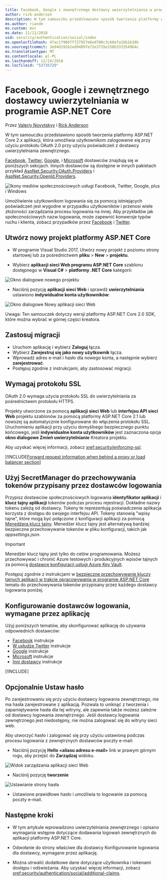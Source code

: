 ```yaml
---
title: Facebook, Google i zewnętrznego dostawcy uwierzytelniania w programie ASP.NET Core
author: rick-anderson
description: W tym samouczku przedstawiono sposób tworzenia platformy ASP.NET Core 2.x aplikacji przy użyciu protokołu OAuth 2.0 przy użyciu dostawcy uwierzytelniania zewnętrznego.
ms.author: riande
ms.custom: mvc
ms.date: 11/11/2018
uid: security/authentication/social/index
ms.openlocfilehash: 47ac1f966ff727957e6ed700c3c68efa16b1b38b
ms.sourcegitcommit: 3e94d192b2ed9409fe72e3735e158b333354964c
ms.translationtype: MT
ms.contentlocale: pl-PL
ms.lasthandoff: 12/24/2018
ms.locfileid: "53735729"
---
```

# <a name="facebook-google-and-external-provider-authentication-in-aspnet-core"></a>Facebook, Google i zewnętrznego dostawcy uwierzytelniania w programie ASP.NET Core

Przez [Valeriy Novytskyy](https://github.com/01binary) i [Rick Anderson](https://twitter.com/RickAndMSFT)

W tym samouczku przedstawiono sposób tworzenia platformy ASP.NET Core 2.x aplikacji, która umożliwia użytkownikom zalogowanie się przy użyciu protokołu OAuth 2.0 przy użyciu poświadczeń z dostawcy uwierzytelniania zewnętrznego.

[Facebook](xref:security/authentication/facebook-logins), [Twitter](xref:security/authentication/twitter-logins), [Google](xref:security/authentication/google-logins), i [Microsoft](xref:security/authentication/microsoft-logins) dostawców znajdują się w poniższych sekcjach. Innych dostawców są dostępne w innych pakietach przykład [AspNet.Security.OAuth.Providers](https://github.com/aspnet-contrib/AspNet.Security.OAuth.Providers) i [AspNet.Security.OpenId.Providers](https://github.com/aspnet-contrib/AspNet.Security.OpenId.Providers).

![Ikony mediów społecznościowych usługi Facebook, Twitter, Google, plus i Windows](index/_static/social.png)

Umożliwienie użytkownikom logowania się za pomocą istniejących poświadczeń jest wygodne w przypadku użytkowników i przenosi wiele złożoności zarządzania procesu logowania na innej. Aby przykładów jak społecznościowych nazw logowania, może zapewnić konwersje typów ruchu i klienta, zobacz przypadków przez [Facebook](https://www.facebook.com/unsupportedbrowser) i [Twitter](https://dev.twitter.com/resources/case-studies).

## <a name="create-a-new-aspnet-core-project"></a>Utwórz nowy projekt platformy ASP.NET Core

* W programie Visual Studio 2017, Utwórz nowy projekt z poziomu strony startowej lub za pośrednictwem **pliku** > **New** > **projektu**.

* Wybierz **aplikacji sieci Web programu ASP.NET Core** szablonu dostępnego w **Visual C#**   >  **platformy .NET Core** kategorii:

![Okno dialogowe nowego projektu](index/_static/new-project.png)

* Naciśnij pozycję **aplikacji sieci Web** i sprawdź **uwierzytelniania** ustawiono **indywidualne konta użytkowników**:

![Okno dialogowe Nowy aplikacji sieci Web](index/_static/select-project.png)

Uwaga: Ten samouczek dotyczy wersji platformy ASP.NET Core 2.0 SDK, które można wybrać w górnej części kreatora.

## <a name="apply-migrations"></a>Zastosuj migracji

* Uruchom aplikację i wybierz **Zaloguj** łącza.
* Wybierz **Zarejestruj się jako nowy użytkownik** łącza.
* Wprowadź adres e-mail i hasło dla nowego konta, a następnie wybierz **zarejestrować**.
* Postępuj zgodnie z instrukcjami, aby zastosować migracji.

## <a name="require-ssl"></a>Wymagaj protokołu SSL

OAuth 2.0 wymaga użycia protokołu SSL do uwierzytelniania za pośrednictwem protokołu HTTPS.

Projekty utworzone za pomocą **aplikacji sieci Web** lub **interfejsu API sieci Web** projektu szablonów za pomocą platformy ASP.NET Core 2.1 lub nowszej są automatycznie konfigurowane do włączenia protokołu SSL. Uruchomieniu aplikacji przy użyciu domyślnego bezpiecznego punktu końcowego, jeśli **indywidualne konta użytkowników** jest zaznaczona opcja **okno dialogowe Zmień uwierzytelnianie** Kreatora projektu.

Aby uzyskać więcej informacji, zobacz <xref:security/enforcing-ssl>.

[!INCLUDE[Forward request information when behind a proxy or load balancer section](includes/forwarded-headers-middleware.md)]

## <a name="use-secretmanager-to-store-tokens-assigned-by-login-providers"></a>Użyj SecretManager do przechowywania tokenów przypisany przez dostawców logowania

Przypisz dostawców społecznościowych logowania **identyfikator aplikacji** i **klucz tajny aplikacji** tokenów podczas procesu rejestracji. Dokładne nazwy tokenu zależą od dostawcy. Tokeny te reprezentują poświadczenia aplikacja korzysta z dostępu do swojego interfejsu API. Tokeny stanowią "wpisy tajne", które mogą być połączone z konfiguracji aplikacji za pomocą [Menedżera klucz tajny](xref:security/app-secrets#secret-manager). Menedżer klucz tajny jest alternatywą bardziej bezpieczne przechowywanie tokenów w pliku konfiguracji, takich jak *appsettings.json*.

> [!IMPORTANT]
> Menedżer klucz tajny jest tylko do celów programowania. Możesz przechowywać i chronić Azure testowych i produkcyjnych wpisów tajnych za pomocą [dostawcę konfiguracji usługi Azure Key Vault](xref:security/key-vault-configuration).

Postępuj zgodnie z instrukcjami w [bezpieczne przechowywanie kluczy tajnych aplikacji w trakcie opracowywania w programie ASP.NET Core](xref:security/app-secrets) tematu do przechowywania tokenów przypisany przez każdego dostawcy logowania poniżej.

## <a name="setup-login-providers-required-by-your-application"></a>Konfigurowanie dostawców logowania, wymagane przez aplikację

Użyj poniższych tematów, aby skonfigurować aplikację do używania odpowiednich dostawców:

* [Facebook](xref:security/authentication/facebook-logins) instrukcje
* [W usłudze Twitter](xref:security/authentication/twitter-logins) instrukcje
* [Google](xref:security/authentication/google-logins) instrukcje
* [Microsoft](xref:security/authentication/microsoft-logins) instrukcje
* [Inni dostawcy](xref:security/authentication/otherlogins) instrukcje

[!INCLUDE[](includes/chain-auth-providers.md)]

## <a name="optionally-set-password"></a>Opcjonalnie Ustaw hasło

Po zarejestrowaniu się przy użyciu dostawcy logowania zewnętrznego, nie ma hasła zarejestrowane z aplikacją. Pozwala to uniknąć z tworzenia i zapamiętywanie hasła dla tej witryny, ale zapewnia także możesz zależne od dostawcy logowania zewnętrznego. Jeśli dostawcy logowania zewnętrznego jest niedostępny, nie można zalogować się do witryny sieci web.

Aby utworzyć hasło i zalogować się przy użyciu ustawioną podczas procesu logowania z zewnętrznych dostawców poczty e-mail:

* Naciśnij pozycję **Hello &lt;aliasu adresu e-mail&gt;**  link w prawym górnym rogu, aby przejść do **Zarządzaj** widoku.

![Widok zarządzania aplikacji sieci Web](index/_static/pass1a.png)

* Naciśnij pozycję **tworzenie**

![Ustawianie strony hasła](index/_static/pass2a.png)

* Ustawione prawidłowe hasło i umożliwia to logowanie za pomocą poczty e-mail.

## <a name="next-steps"></a>Następne kroki

* W tym artykule wprowadzono uwierzytelniania zewnętrznego i opisano wymagania wstępne dotyczące dodawania logowań zewnętrznych do aplikacji platformy ASP.NET Core.

* Odwołanie do strony właściwe dla dostawcy Konfigurowanie logowania dla dostawcy, wymagane przez aplikację.

* Można utrwalić dodatkowe dane dotyczące użytkownika i tokenami dostępu i odświeżania. Aby uzyskać więcej informacji, zobacz <xref:security/authentication/social/additional-claims>.
